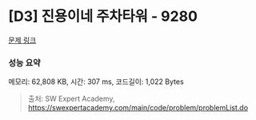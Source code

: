 # [D3] 진용이네 주차타워 - 9280 

[문제 링크](https://swexpertacademy.com/main/code/problem/problemDetail.do?contestProbId=AW9j74FacD0DFAUY) 

### 성능 요약

메모리: 62,808 KB, 시간: 307 ms, 코드길이: 1,022 Bytes



> 출처: SW Expert Academy, https://swexpertacademy.com/main/code/problem/problemList.do